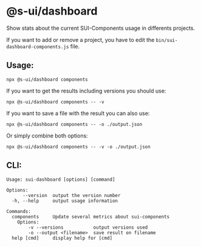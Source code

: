 # @s-ui/dashboard

Show stats about the current SUI-Components usage in differents projects.

If you want to add or remove a project, you have to edit the `bin/sui-dashboard-components.js` file.

## Usage:

`npx @s-ui/dashboard components`

If you want to get the results including versions you should use:

`npx @s-ui/dashboard components -- -v`

If you want to save a file with the result you can also use:

`npx @s-ui/dashboard components -- -o ./output.json`

Or simply combine both options:

`npx @s-ui/dashboard components -- -v -o ./output.json`

## CLI:

```
Usage: sui-dashboard [options] [command]

Options:
      --version  output the version number
  -h, --help     output usage information

Commands:
  components     Update several metrics about sui-components
    Options:
        -v --versions           output versions used
        -o --output <filename>  save result on filename
  help [cmd]     display help for [cmd]

```
